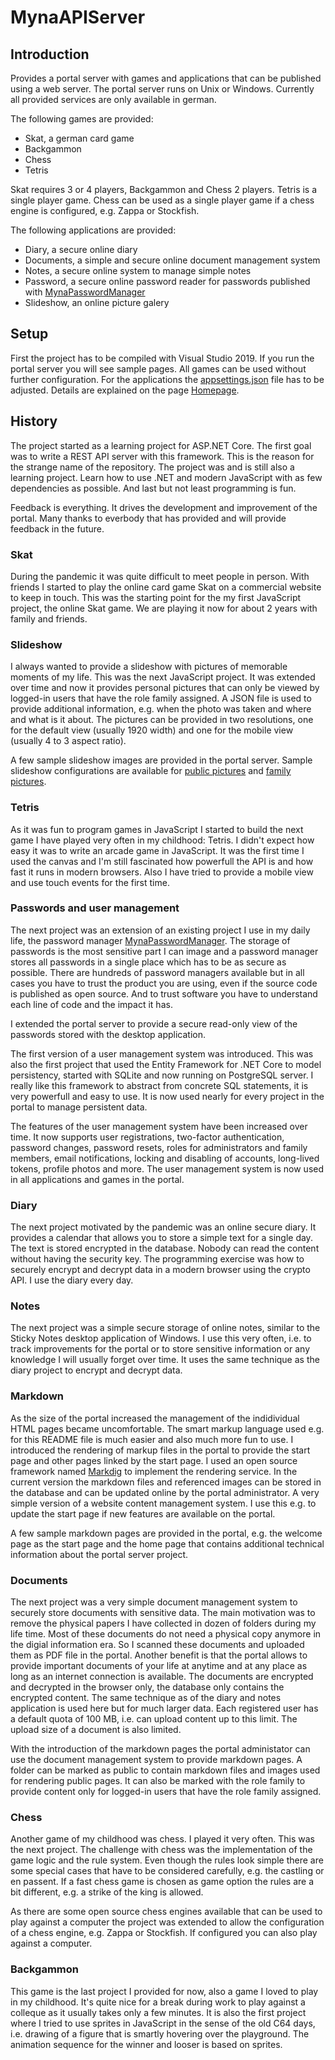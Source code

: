 # MynaAPIServer

## Introduction

Provides a portal server with games and applications that can be published using a web server. The portal server runs on Unix or Windows.
Currently all provided services are only available in german.

The following games are provided:
- Skat, a german card game
- Backgammon
- Chess
- Tetris

Skat requires 3 or 4 players, Backgammon and Chess 2 players. Tetris is a single player game.
Chess can be used as a single player game if a chess engine is configured, e.g. Zappa or Stockfish.

The following applications are provided:
- Diary, a secure online diary
- Documents, a simple and secure online document management system
- Notes, a secure online system to manage simple notes
- Password, a secure online password reader for passwords published with [MynaPasswordManager](https://github.com/nylssoft/MynaPasswordManager)
- Slideshow, an online picture galery

## Setup

First the project has to be compiled with Visual Studio 2019.
If you run the portal server you will see sample pages.
All games can be used without further configuration.
For the applications the [appsettings.json](/APIServer/appsettings.json) file has to be adjusted.
Details are explained on the page [Homepage](/APIServer/sampledata/Homepage.md).

## History

The project started as a learning project for ASP.NET Core.
The first goal was to write a REST API server with this framework.
This is the reason for the strange name of the repository.
The project was and is still also a learning project. Learn how to use .NET and modern JavaScript
with as few dependencies as possible.
And last but not least programming is fun.

Feedback is everything. It drives the development and improvement of the portal. Many thanks to
everbody that has provided and will provide feedback in the future.

### Skat

During the pandemic it was quite difficult to meet people in person.
With friends I started to play the online card game Skat on a commercial website to keep in touch.
This was the starting point for the my first JavaScript project, the online Skat game.
We are playing it now for about 2 years with family and friends.

### Slideshow

I always wanted to provide a slideshow with pictures of memorable moments of my life.
This was the next JavaScript project. It was extended over time and now it provides personal pictures
that can only be viewed by logged-in users that have the role family assigned.
A JSON file is used to provide additional information, e.g. when the photo was taken and where and what is it about.
The pictures can be provided in two resolutions, one for the default view (usually 1920 width) and one for the
mobile view (usually 4 to 3 aspect ratio).

A few sample slideshow images are provided in the portal server. Sample slideshow configurations are available for
[public pictures](/APIServer/sampledata/public-pictures.json) and [family pictures](/APIServer/sampledata/family-pictures.json).

### Tetris

As it was fun to program games in JavaScript I started to build the next game I have played very often in my childhood: Tetris.
I didn't expect how easy it was to write an arcade game in JavaScript. It was the first time I used the canvas and I'm still
fascinated how powerfull the API is and how fast it runs in modern browsers. 
Also I have tried to provide a mobile view and use touch events for the first time.

### Passwords and user management

The next project was an extension of an existing project I use in my daily life,
the password manager [MynaPasswordManager](https://github.com/nylssoft/MynaPasswordManager).
The storage of passwords is the most sensitive part I can image and a password manager stores all passwords in a single place
which has to be as secure as possible.
There are hundreds of password managers available but in all cases you have to trust the product you are using,
even if the source code is published as open source.
And to trust software you have to understand each line of code and the impact it has.

I extended the portal server to provide a secure read-only view of the passwords stored with the desktop application.

The first version of a user management system was introduced. This was also the first project that used
the Entity Framework for .NET Core to model persistency, started with SQLite and now running on PostgreSQL server.
I really like this framework to abstract from concrete SQL statements, it is very powerfull and easy to use.
It is now used nearly for every project in the portal to manage persistent data.

The features of the user management system have been increased over time.
It now supports user registrations, two-factor authentication, password changes, password resets,
roles for administrators and family members, email notifications, locking and disabling of accounts,
long-lived tokens, profile photos and more. The user management system is now used in all applications and games in the portal.

### Diary

The next project motivated by the pandemic was an online secure diary.
It provides a calendar that allows you to store a simple text for a single day.
The text is stored encrypted in the database. Nobody can read the content without having the security key.
The programming exercise was how to securely encrypt and decrypt data in a modern browser using the crypto API.
I use the diary every day.

### Notes

The next project was a simple secure storage of online notes, similar to the Sticky Notes desktop application of Windows.
I use this very often, i.e. to track improvements for the portal or to store sensitive information or any knowledge
I will usually forget over time.
It uses the same technique as the diary project to encrypt and decrypt data.

### Markdown

As the size of the portal increased the management of the indidividual HTML pages became uncomfortable. The smart markup language
used e.g. for this README file is much easier and also much more fun to use.
I introduced the rendering of markup files in the portal to provide the start page and other pages linked by the start page.
I used an open source framework named [Markdig](https://github.com/xoofx/markdig) to implement the rendering service.
In the current version the markdown files and referenced images can be stored in the database and can be updated online
by the portal administrator. A very simple version of a website content management system.
I use this e.g. to update the start page if new features are available on the portal.

A few sample markdown pages are provided in the portal, e.g. the welcome page as the start page and the home page that contains
additional technical information about the portal server project.

### Documents

The next project was a very simple document management system to securely store documents with sensitive data. The main motivation was
to remove the physical papers I have collected in dozen of folders during my life time. Most of these documents do not need a
physical copy anymore in the digial information era. So I scanned these documents and uploaded them as PDF file in the portal.
Another benefit is that the portal allows to provide important documents of your life at anytime and at any place as long as an internet
connection is available. The documents are encrypted and decrypted in the browser only, the database only contains the encrypted content.
The same technique as of the diary and notes application is used here but for much larger data.
Each registered user has a default quota of 100 MB, i.e. can upload content up to this limit. The upload size of a document is also limited.

With the introduction of the markdown pages the portal administator can use the document management system to provide markdown pages.
A folder can be marked as public to contain markdown files and images used for rendering public pages. It can also be marked with the role family
to provide content only for logged-in users that have the role family assigned.

### Chess

Another game of my childhood was chess. I played it very often. This was the next project. The challenge with chess was the
implementation of the game logic and the rule system. Even though the rules look simple there are some special cases that have to be considered
carefully, e.g. the castling or en passent.
If a fast chess game is chosen as game option the rules are a bit different, e.g. a strike of the king is allowed.

As there are some open source chess engines available that can be used to play against a computer the project was extended to allow
the configuration of a chess engine, e.g. Zappa or Stockfish. If configured you can also play against a computer.

### Backgammon

This game is the last project I provided for now, also a game I loved to play in my childhood. It's quite nice for a break during work to play
against a colleque as it usually takes only a few minutes.
It is also the first project where I tried to use sprites in JavaScript in the sense of the old C64 days, i.e.
drawing of a figure that is smartly hovering over the playground.
The animation sequence for the winner and looser is based on sprites.
